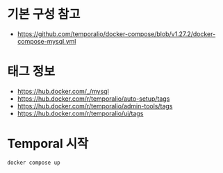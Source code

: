 # 기본 구성 참고
* https://github.com/temporalio/docker-compose/blob/v1.27.2/docker-compose-mysql.yml


# 태그 정보
* https://hub.docker.com/_/mysql
* https://hub.docker.com/r/temporalio/auto-setup/tags
* https://hub.docker.com/r/temporalio/admin-tools/tags
* https://hub.docker.com/r/temporalio/ui/tags


# Temporal 시작
```bash
docker compose up
```
